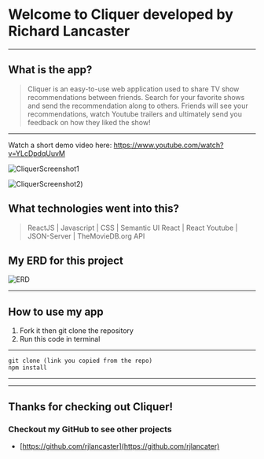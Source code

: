 # Welcome to Cliquer developed by Richard Lancaster
----
## What is the app?

> Cliquer is an easy-to-use web application used to share TV show recommendations between friends. Search for your favorite shows and send the recommendation along to others. Friends will see your recommendations, watch Youtube trailers and ultimately send you feedback on how they liked the show!

----
Watch a short demo video here: https://www.youtube.com/watch?v=YLcDpdqUuvM

![CliquerScreenshot1](https://github.com/rjlancaster/Cliquer-Capstone/src/images/ScreenShot1.png)

![CliquerScreenshot2](https://github.com/rjlancaster/Cliquer-Capstone/src/images/ScreenShot2.png))

## What technologies went into this?

>  ReactJS | Javascript | CSS | Semantic UI React | React Youtube | JSON-Server | TheMovieDB.org API

## My ERD for this project
![ERD](https://github.com/rjlancaster/Cliquer-Capstone/src/images/ERD.png)

---

## How to use my app
1. Fork it then git clone the repository
2. Run this code in terminal
---
    git clone (link you copied from the repo)
    npm install
----

----
## Thanks for checking out Cliquer!
### Checkout my GitHub to see other projects
* [https://github.com/rjlancaster](https://github.com/rjlancater)